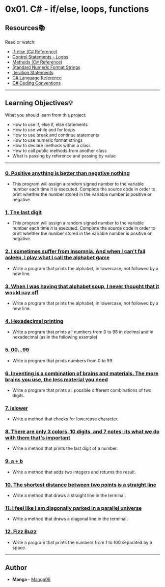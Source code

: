 # 0x01. C# - if/else, loops, functions

## Resources:books:
Read or watch:
* [if-else (C# Reference)](https://intranet.hbtn.io/rltoken/Nz1OIJLkLf_BXCMFpNe2hQ)
* [Control Statements - Loops](https://intranet.hbtn.io/rltoken/ayQfhoD3KpTEmqPSL0AXIA)
* [Methods (C# Reference)](https://intranet.hbtn.io/rltoken/9qH3OX8LG6jZkwpOTG3wOQ)
* [Standard Numeric Format Strings](https://intranet.hbtn.io/rltoken/dGaz9qyKciFDltshmI97aA)
* [Iteration Statements](https://intranet.hbtn.io/rltoken/uJytHDQvkRGWZCTqgivKXA)
* [C# Language Reference](https://intranet.hbtn.io/rltoken/tKZYs3hsvL4SvU80GGgmiw)
* [C# Coding Conventions](https://intranet.hbtn.io/rltoken/02sq_6zjTCyNoUCBvnb3Aw)

---
## Learning Objectives:bulb:
What you should learn from this project:

* How to use if, else if, else statements
* How to use while and for loops
* How to use break and continue statements
* How to use numeric format strings
* How to declare methods within a class
* How to call public methods from another class
* What is passing by reference and passing by value

---

### [0. Positive anything is better than negative nothing](./0-positive_or_negative/)
* This program will assign a random signed number to the variable number each time it is executed. Complete the source code in order to print whether the number stored in the variable number is positive or negative.


### [1. The last digit](./1-last_digit/)
* This program will assign a random signed number to the variable number each time it is executed. Complete the source code in order to print whether the number stored in the variable number is positive or negative.


### [2. I sometimes suffer from insomnia. And when I can't fall asleep, I play what I call the alphabet game](./2-print_alphabet/)
* Write a program that prints the alphabet, in lowercase, not followed by a new line.


### [3. When I was having that alphabet soup, I never thought that it would pay off](./3-print_alphabt/)
* Write a program that prints the alphabet, in lowercase, not followed by a new line.


### [4. Hexadecimal printing](./4-print_hexa/)
* Write a program that prints all numbers from 0 to 98 in decimal and in hexadecimal (as in the following example)


### [5. 00...99](./5-print_comb/)
* Write a program that prints numbers from 0 to 99.


### [6. Inventing is a combination of brains and materials. The more brains you use, the less material you need](./6-print_comb2/)
* Write a program that prints all possible different combinations of two digits.


### [7. islower](./7-islower/)
* Write a method that checks for lowercase character.


### [8. There are only 3 colors, 10 digits, and 7 notes; its what we do with them that's important](./8-print_last_digit/)
* Write a method that prints the last digit of a number.


### [9. a + b](./9-add/)
* Write a method that adds two integers and returns the result.


### [10. The shortest distance between two points is a straight line](./10-print_line/)
* Write a method that draws a straight line in the terminal.


### [11. I feel like I am diagonally parked in a parallel universe](./11-print_diagonal/)
* Write a method that draws a diagonal line in the terminal.


### [12. Fizz Buzz](./12-fizzbuzz/)
* Write a program that prints the numbers from 1 to 100 separated by a space.

---

## Author
* **Manga** - [Manga08](https://github.com/Manga08)